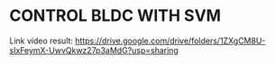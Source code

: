 # CONTROL BLDC WITH SVM 

Link video result:
https://drive.google.com/drive/folders/1ZXgCM8U-sIxFeymX-UwvQkwz27p3aMdG?usp=sharing

